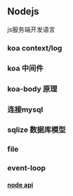 ## Nodejs
js服务端开发语言

### koa context/log
### koa 中间件
### koa-body 原理
### 连接mysql
### sqlize 数据库模型
### file
### event-loop

#### [node api ](http://nodejs.cn/api/ "gitnodeapi")